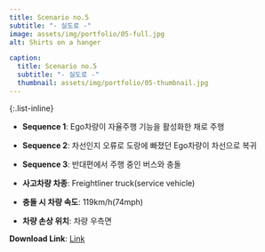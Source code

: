 ```yaml
---
title: Scenario no.5
subtitle: "- 실도로 -"
image: assets/img/portfolio/05-full.jpg
alt: Shirts on a hanger

caption:
  title: Scenario no.5
  subtitle: "- 실도로 -"
  thumbnail: assets/img/portfolio/05-thumbnail.jpg
--- 
```


{:.list-inline}
- **Sequence 1**: Ego차량이 자율주행 기능을 활성화한 채로 주행
- **Sequence 2**: 차선인지 오류로 도랑에 빠졌던 Ego차량이 차선으로 복귀
- **Sequence 3**: 반대편에서 주행 중인 버스와 충돌

- **사고차량 차종**: Freightliner truck(service vehicle)
- **충돌 시 차량 속도**: 119km/h(74mph)
- **차량 손상 위치**: 차량 우측면

**Download Link**: [Link  ](https://gofile.me/5HZpx/neQ39GV8E)